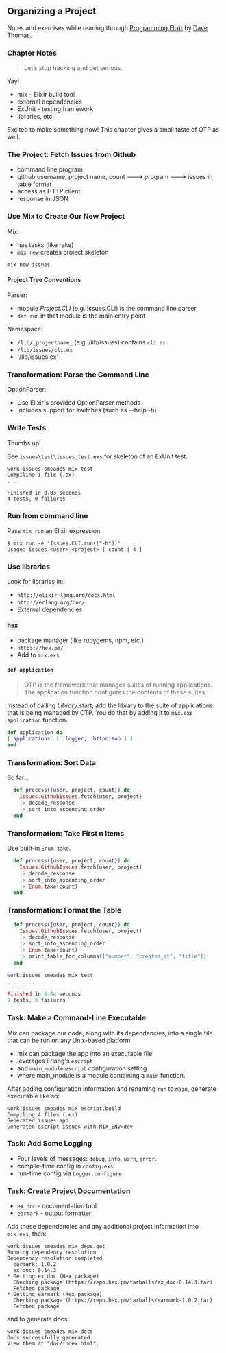 ## Organizing a Project

Notes and exercises while reading through [Programming Elixir](https://pragprog.com/book/elixir13/programming-elixir-1-3) by [Dave Thomas](https://twitter.com/pragdave).

### Chapter Notes

> Let’s stop hacking and get serious.

Yay!

* mix - Elixir build tool
* external dependencies
* ExUnit - testing framework
* libraries, etc.

Excited to make something now! This chapter gives a small taste of OTP as well.

### The Project: Fetch Issues from Github

* command line program
* github username, project name, count ---> program ---> issues in table format
* access as HTTP client
* response in JSON

### Use Mix to Create Our New Project

Mix:

* has tasks (like rake)
* `mix new` creates project skeleton

```
mix new issues
```

#### Project Tree Conventions

Parser:
* module _Project.CLI_ (e.g. Issues.CLI) is the command line parser
* `def run` in that module is the main entry point

Namespace:
* `/lib/_projectname_` (e.g. /lib/issues) contains `cli.ex`
* `/lib/issues/cli.ex`
* '/lib/issues.ex'

### Transformation: Parse the Command Line

OptionParser:
* Use Elixir's provided OptionParser methods
* Includes support for switches (such as --help -h)

### Write Tests

Thumbs up!

See `issues\test\issues_test.exs` for skeleton of an ExUnit test.

```
work:issues smeade$ mix test
Compiling 1 file (.ex)
....

Finished in 0.03 seconds
4 tests, 0 failures
```

### Run from command line

Pass `mix run` an Elixir expression.

```
$ mix run -e 'Issues.CLI.run(["-h"])'
usage: issues <user> <project> [ count | 4 ]
```

### Use libraries

Look for libraries in:
* `http://elixir-lang.org/docs.html`
* `http://erlang.org/doc/`
* External dependencies

#### hex
* package manager (like rubygems, npm, etc.)
* `https://hex.pm/`
* Add to `mix.exs`

#### `def application`

> OTP is the framework that manages suites of running applications. The application function configures the contents of these suites.

Instead of calling _Library_.start, add the library to the suite of applications that is being managed by OTP. You do that by adding it to `mix.exs` `application` function.

```Elixir
def application do
[ applications: [ :logger, :httpoison ] ]
end
```

### Transformation: Sort Data

So far...

```Elixir
  def process({user, project, count}) do
    Issues.GithubIssues.fetch(user, project)
    |> decode_response
    |> sort_into_ascending_order
  end
```

### Transformation: Take First n Items

Use built-in `Enum.take`.

```Elixir
  def process({user, project, count}) do
    Issues.GithubIssues.fetch(user, project)
    |> decode_response
    |> sort_into_ascending_order
    |> Enum.take(count)
  end
```

### Transformation: Format the Table

```Elixir
  def process({user, project, count}) do
    Issues.GithubIssues.fetch(user, project)
    |> decode_response
    |> sort_into_ascending_order
    |> Enum.take(count)
    |> print_table_for_columns(["number", "created_at", "title"])
  end
```

```Elixir
work:issues smeade$ mix test
.........

Finished in 0.04 seconds
9 tests, 0 failures
```

### Task: Make a Command-Line Executable

>
Mix can package our code, along with its dependencies, into a single file that can be run on any Unix-based platform

* mix can package the app into an executable file
* leverages Erlang's `escript`
* and `main_module` `escript` configuration setting
* where main_module is a module containing a `main` function.

After adding configuration information and renaming `run` to `main`, generate executable like so:

```
work:issues smeade$ mix escript.build
Compiling 4 files (.ex)
Generated issues app
Generated escript issues with MIX_ENV=dev
```

### Task: Add Some Logging

* Four levels of messages: `debug`, `info`, `warn`, `error`.
* compile-time config in `config.exs`
* run-time config via `Logger.configure`

### Task: Create Project Documentation

* `ex_doc`  - documentation tool
* `earmark` - output formatter

Add these dependencies and any additional project information into `mix.exs`, then:

```
work:issues smeade$ mix deps.get
Running dependency resolution
Dependency resolution completed
  earmark: 1.0.2
  ex_doc: 0.14.3
* Getting ex_doc (Hex package)
  Checking package (https://repo.hex.pm/tarballs/ex_doc-0.14.3.tar)
  Fetched package
* Getting earmark (Hex package)
  Checking package (https://repo.hex.pm/tarballs/earmark-1.0.2.tar)
  Fetched package
```

and to generate docs:

```
work:issues smeade$ mix docs
Docs successfully generated.
View them at "doc/index.html".
```

